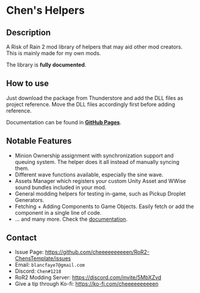 # Chen's Helpers

## Description

A Risk of Rain 2 mod library of helpers that may aid other mod creators. This is mainly made for my own mods.

The library is **fully documented**.

## How to use

Just download the package from Thunderstore and add the DLL files as project reference. Move the DLL files accordingly first before adding reference.

Documentation can be found in **[GitHub Pages](https://cheeeeeeeeeen.github.io/RoR2-ChensHelpers/)**.

## Notable Features
- Minion Ownership assignment with synchronization support and queuing system. The helper does it all instead of manually syncing them.
- Different wave functions available, especially the sine wave.
- Assets Manager which registers your custom Unity Asset and WWise sound bundles included in your mod.
- General modding helpers for testing in-game, such as Pickup Droplet Generators.
- Fetching + Adding Components to Game Objects. Easily fetch or add the component in a single line of code.
- ... and many more. Check the [documentation](https://cheeeeeeeeeen.github.io/RoR2-ChensHelpers/).

## Contact
- Issue Page: https://github.com/cheeeeeeeeeen/RoR2-ChensTemplate/issues
- Email: `blancfaye7@gmail.com`
- Discord: `Chen#1218`
- RoR2 Modding Server: https://discord.com/invite/5MbXZvd
- Give a tip through Ko-fi: https://ko-fi.com/cheeeeeeeeeen